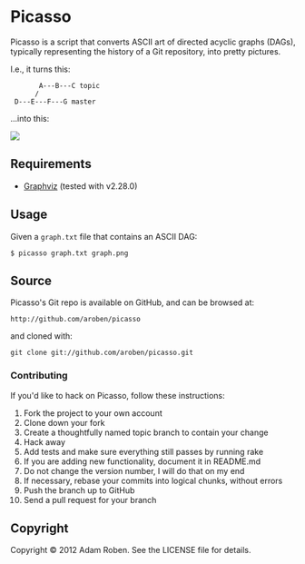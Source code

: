 # Picasso

Picasso is a script that converts ASCII art of directed acyclic graphs (DAGs), typically representing the history of a Git repository, into pretty pictures.

I.e., it turns this:

```
       A---B---C topic
      /
 D---E---F---G master
```

…into this:

![](http://cl.ly/3Z2S3z1c2T2e1N3j0R14/sample.png)

## Requirements

* [Graphviz](http://www.graphviz.org) (tested with v2.28.0)

## Usage

Given a `graph.txt` file that contains an ASCII DAG:

```
$ picasso graph.txt graph.png
```

## Source

Picasso's Git repo is available on GitHub, and can be browsed at:

```
http://github.com/aroben/picasso
```

and cloned with:

```
git clone git://github.com/aroben/picasso.git
```

### Contributing

If you'd like to hack on Picasso, follow these instructions:

1. Fork the project to your own account
2. Clone down your fork
3. Create a thoughtfully named topic branch to contain your change
4. Hack away
5. Add tests and make sure everything still passes by running rake
6. If you are adding new functionality, document it in README.md
7. Do not change the version number, I will do that on my end
8. If necessary, rebase your commits into logical chunks, without errors
9. Push the branch up to GitHub
10. Send a pull request for your branch

## Copyright

Copyright © 2012 Adam Roben. See the LICENSE file for details.

